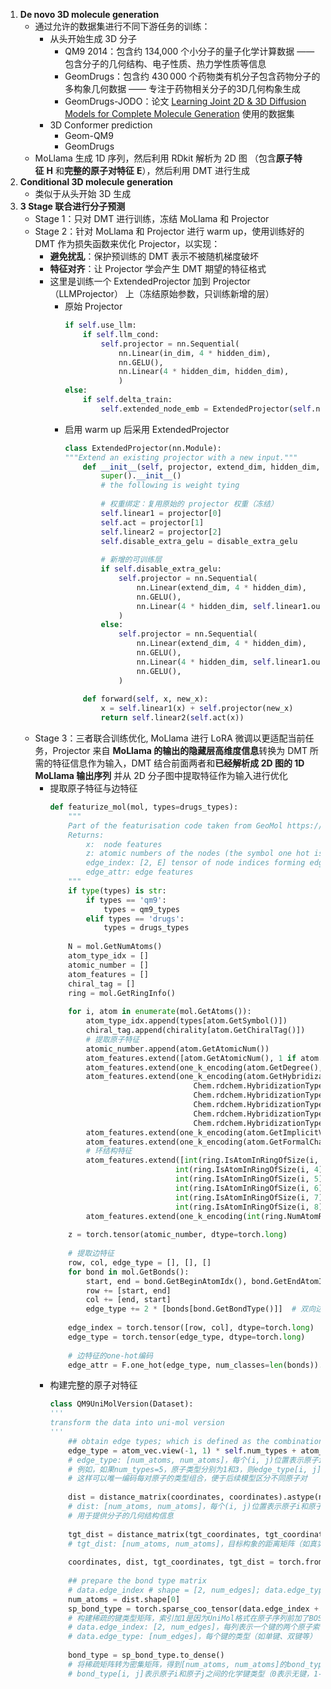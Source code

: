 1. **De novo 3D molecule generation**
	- 通过允许的数据集进行不同下游任务的训练：
		-  从头开始生成 3D 分子 
			- QM9 2014：包含约 134,000 个小分子的量子化学计算数据 —— 包含分子的几何结构、电子性质、热力学性质等信息
			- GeomDrugs：包含约 430 000 个药物类有机分子包含药物分子的多构象几何数据 —— 专注于药物相关分子的3D几何构象生成
			- GeomDrugs-JODO：论文 [Learning Joint 2D & 3D Diffusion Models for Complete Molecule Generation](https://arxiv.org/abs/2305.12347) 使用的数据集
		- 3D Conformer prediction
			- Geom-QM9
			- GeomDrugs
	- MoLlama 生成 1D 序列，然后利用 RDkit 解析为 2D 图 （包含**原子特征** $\mathbf{H}$ 和**完整的原子对特征** $\mathbf{E}$），然后利用 DMT 进行生成
2. **Conditional 3D molecule generation**
	- 类似于从头开始 3D 生成
3. **3 Stage 联合进行分子预测**
	- Stage 1：只对 DMT 进行训练，冻结 MoLlama 和 Projector
	- Stage 2：针对 MoLlama 和 Projector 进行 warm up，使用训练好的 DMT 作为损失函数来优化 Projector，以实现：
		- **避免扰乱**：保护预训练的 DMT 表示不被随机梯度破坏
		- **特征对齐**：让 Projector 学会产生 DMT 期望的特征格式
		- 这里是训练一个 ExtendedProjector 加到 Projector（LLMProjector） 上（冻结原始参数，只训练新增的层）
			- 原始 Projector
				```python
				if self.use_llm:
					if self.llm_cond:
						self.projector = nn.Sequential(
							nn.Linear(in_dim, 4 * hidden_dim),
							nn.GELU(),
							nn.Linear(4 * hidden_dim, hidden_dim),
							)
				else:
					if self.delta_train:
						self.extended_node_emb = ExtendedProjector(self.node_emb, in_dim, hidden_dim, disable_extra_gelu=self.disable_extra_gelu)
				```
			- 启用 warm up 后采用 ExtendedProjector
				```python
				class ExtendedProjector(nn.Module):
				"""Extend an existing projector with a new input."""
					def __init__(self, projector, extend_dim, hidden_dim, disable_extra_gelu):
						super().__init__()
						# the following is weight tying
						
						# 权重绑定：复用原始的 projector 权重（冻结）
						self.linear1 = projector[0]
						self.act = projector[1]
						self.linear2 = projector[2]
						self.disable_extra_gelu = disable_extra_gelu
						
						# 新增的可训练层
						if self.disable_extra_gelu:
							self.projector = nn.Sequential(
								nn.Linear(extend_dim, 4 * hidden_dim),
								nn.GELU(),
								nn.Linear(4 * hidden_dim, self.linear1.out_features),
							)
						else:
							self.projector = nn.Sequential(
								nn.Linear(extend_dim, 4 * hidden_dim),
								nn.GELU(),
								nn.Linear(4 * hidden_dim, self.linear1.out_features),
								nn.GELU(),
							)
							
					def forward(self, x, new_x):
						x = self.linear1(x) + self.projector(new_x)
						return self.linear2(self.act(x))
				```
	- Stage 3：三者联合训练优化, MoLlama 进行 LoRA 微调以更适配当前任务，Projector 来自 **MoLlama 的输出的隐藏层高维度信息**转换为 DMT 所需的特征信息作为输入，DMT 结合前面两者和**已经解析成 2D 图的 1D MoLlama 输出序列** 并从 2D 分子图中提取特征作为输入进行优化
		- 提取原子特征与边特征
			```python
			def featurize_mol(mol, types=drugs_types):
				"""
				Part of the featurisation code taken from GeoMol https://github.com/PattanaikL/GeoMol
				Returns:
					x:  node features
					z: atomic numbers of the nodes (the symbol one hot is included in x)
					edge_index: [2, E] tensor of node indices forming edges
					edge_attr: edge features
				"""
				if type(types) is str:
					if types == 'qm9':
						types = qm9_types
					elif types == 'drugs':
						types = drugs_types
					
				N = mol.GetNumAtoms()
				atom_type_idx = []
				atomic_number = []
				atom_features = []
				chiral_tag = []
				ring = mol.GetRingInfo()
				
				for i, atom in enumerate(mol.GetAtoms()):
					atom_type_idx.append(types[atom.GetSymbol()])
					chiral_tag.append(chirality[atom.GetChiralTag()])
					# 提取原子特征
					atomic_number.append(atom.GetAtomicNum())
					atom_features.extend([atom.GetAtomicNum(), 1 if atom.GetIsAromatic() else 0])
					atom_features.extend(one_k_encoding(atom.GetDegree(), [0, 1, 2, 3, 4, 5, 6]))
					atom_features.extend(one_k_encoding(atom.GetHybridization(), [
											Chem.rdchem.HybridizationType.SP,
											Chem.rdchem.HybridizationType.SP2,
											Chem.rdchem.HybridizationType.SP3,
											Chem.rdchem.HybridizationType.SP3D,
											Chem.rdchem.HybridizationType.SP3D2]))
					atom_features.extend(one_k_encoding(atom.GetImplicitValence(), [0, 1, 2, 3, 4, 5, 6]))
					atom_features.extend(one_k_encoding(atom.GetFormalCharge(), [-1, 0, 1]))
					# 环结构特征
					atom_features.extend([int(ring.IsAtomInRingOfSize(i, 3)),
										int(ring.IsAtomInRingOfSize(i, 4)),
										int(ring.IsAtomInRingOfSize(i, 5)),
										int(ring.IsAtomInRingOfSize(i, 6)),
										int(ring.IsAtomInRingOfSize(i, 7)),
										int(ring.IsAtomInRingOfSize(i, 8))])
					atom_features.extend(one_k_encoding(int(ring.NumAtomRings(i)), [0, 1, 2, 3]))
					
				z = torch.tensor(atomic_number, dtype=torch.long)
				
				# 提取边特征
				row, col, edge_type = [], [], []
				for bond in mol.GetBonds():
				    start, end = bond.GetBeginAtomIdx(), bond.GetEndAtomIdx()
				    row += [start, end]
				    col += [end, start]
				    edge_type += 2 * [bonds[bond.GetBondType()]]  # 双向边
				
				edge_index = torch.tensor([row, col], dtype=torch.long)
				edge_type = torch.tensor(edge_type, dtype=torch.long)
				
				# 边特征的one-hot编码
				edge_attr = F.one_hot(edge_type, num_classes=len(bonds)).to(torch.float)
			```
		- 构建完整的原子对特征
			```python
			class QM9UniMolVersion(Dataset):
			'''
			transform the data into uni-mol version
			'''
				## obtain edge types; which is defined as the combination of two atom types
				edge_type = atom_vec.view(-1, 1) * self.num_types + atom_vec.view(1, -1)
				# edge_type: [num_atoms, num_atoms]，每个(i, j)位置表示原子i和原子j的类型组合编码
				# 例如，如果num_types=5，原子类型分别为1和3，则edge_type[i, j]=1*5+3=8
				# 这样可以唯一编码每对原子的类型组合，便于后续模型区分不同原子对
				
				dist = distance_matrix(coordinates, coordinates).astype(np.float32)
				# dist: [num_atoms, num_atoms]，每个(i, j)位置表示原子i和原子j之间的欧氏距离
				# 用于提供分子的几何结构信息
				
				tgt_dist = distance_matrix(tgt_coordinates, tgt_coordinates).astype(np.float32)
				# tgt_dist: [num_atoms, num_atoms]，目标构象的距离矩阵（如真实分子的参考坐标）
				
				coordinates, dist, tgt_coordinates, tgt_dist = torch.from_numpy(coordinates), torch.from_numpy(dist), torch.from_numpy(tgt_coordinates), torch.from_numpy(tgt_dist)
				
				## prepare the bond type matrix
				# data.edge_index # shape = [2, num_edges]; data.edge_type # shape = [num_edges]
				num_atoms = dist.shape[0]
				sp_bond_type = torch.sparse_coo_tensor(data.edge_index + 1, data.edge_type, size=(num_atoms, num_atoms), dtype=torch.long) # +1 because of the bos token in uni-mol atoms
				# 构建稀疏的键类型矩阵，索引加1是因为UniMol格式在原子序列前加了BOS token
				# data.edge_index: [2, num_edges]，每列表示一个键的两个原子索引
				# data.edge_type: [num_edges]，每个键的类型（如单键、双键等）
				
				bond_type = sp_bond_type.to_dense()
				# 将稀疏矩阵转为密集矩阵，得到[num_atoms, num_atoms]的bond_type
				# bond_type[i, j]表示原子i和原子j之间的化学键类型（0表示无键，1-4表示不同类型的键）
			```